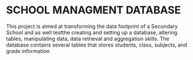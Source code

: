 # SCHOOL MANAGMENT DATABASE
This project is aimed at transforming the data footprint of a Secondary School and as well testthe  creating and setting up a database, altering tables, manipulating data, data retrieval and aggregation skills.
The database contains several tables that stores students, class, subjects,  and grade information
